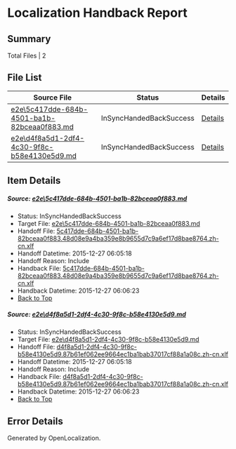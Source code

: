 # <a name='report-top'></a> Localization Handback Report

## Summary
 Total Files | 2

## File List
 Source File | Status | Details 
 ----------- | ------ | ------- 
 [e2e\5c417dde-684b-4501-ba1b-82bceaa0f883.md](https://github.com/OpenLocalizationTest/oltest/blob/a2c7e48969857bd532183a56c0c998df7a426606/e2e/5c417dde-684b-4501-ba1b-82bceaa0f883.md) | InSyncHandedBackSuccess | [Details](#46e1a2f5b9feb2ab4bb2cca095db41a46488c21d1)
 [e2e\d4f8a5d1-2df4-4c30-9f8c-b58e4130e5d9.md](https://github.com/OpenLocalizationTest/oltest/blob/a2c7e48969857bd532183a56c0c998df7a426606/e2e/d4f8a5d1-2df4-4c30-9f8c-b58e4130e5d9.md) | InSyncHandedBackSuccess | [Details](#c640a26a2d10917fdb740d301f9dc94c62427b322)

## Item Details
##### <a name='46e1a2f5b9feb2ab4bb2cca095db41a46488c21d1'></a> Source: [e2e\5c417dde-684b-4501-ba1b-82bceaa0f883.md](https://github.com/OpenLocalizationTest/oltest/blob/a2c7e48969857bd532183a56c0c998df7a426606/e2e/5c417dde-684b-4501-ba1b-82bceaa0f883.md)
* Status: InSyncHandedBackSuccess
* Target File: [e2e\5c417dde-684b-4501-ba1b-82bceaa0f883.md](https://github.com/OpenLocalizationTestOrg/oltest.zh-cn/blob/0deb64b87019f00063299d63b96c228fbb857997/e2e/5c417dde-684b-4501-ba1b-82bceaa0f883.md)
* Handoff File: [5c417dde-684b-4501-ba1b-82bceaa0f883.48d08e9a4ba359e8b9655d7c9a6ef17d8bae8764.zh-cn.xlf](https://github.com/OpenLocalizationTestOrg/olhandoff/blob/3ece0447aa2d9cf3e3df2a4ef215c837bd2f4ae4/ol-handoff/OpenLocalizationTestOrg/oltest.zh-cn/qimu/5c417dde-684b-4501-ba1b-82bceaa0f883.48d08e9a4ba359e8b9655d7c9a6ef17d8bae8764.zh-cn.xlf)
* Handoff Datetime: 2015-12-27 06:05:18
* Handoff Reason: Include
* Handback File: [5c417dde-684b-4501-ba1b-82bceaa0f883.48d08e9a4ba359e8b9655d7c9a6ef17d8bae8764.zh-cn.xlf](https://github.com/OpenLocalizationTestOrg/olhandback/blob/00ef4e9e4e7e18405f6f3610abf22b665a0dbf71/ol-handback/OpenLocalizationTestOrg/oltest.zh-cn/qimu/5c417dde-684b-4501-ba1b-82bceaa0f883.48d08e9a4ba359e8b9655d7c9a6ef17d8bae8764.zh-cn.xlf)
* Handback Datetime: 2015-12-27 06:06:23
* [Back to Top](#report-top)

##### <a name='c640a26a2d10917fdb740d301f9dc94c62427b322'></a> Source: [e2e\d4f8a5d1-2df4-4c30-9f8c-b58e4130e5d9.md](https://github.com/OpenLocalizationTest/oltest/blob/a2c7e48969857bd532183a56c0c998df7a426606/e2e/d4f8a5d1-2df4-4c30-9f8c-b58e4130e5d9.md)
* Status: InSyncHandedBackSuccess
* Target File: [e2e\d4f8a5d1-2df4-4c30-9f8c-b58e4130e5d9.md](https://github.com/OpenLocalizationTestOrg/oltest.zh-cn/blob/0deb64b87019f00063299d63b96c228fbb857997/e2e/d4f8a5d1-2df4-4c30-9f8c-b58e4130e5d9.md)
* Handoff File: [d4f8a5d1-2df4-4c30-9f8c-b58e4130e5d9.87b61ef062ee9664ec1ba1bab37017cf88a1a08c.zh-cn.xlf](https://github.com/OpenLocalizationTestOrg/olhandoff/blob/3ece0447aa2d9cf3e3df2a4ef215c837bd2f4ae4/ol-handoff/OpenLocalizationTestOrg/oltest.zh-cn/qimu/d4f8a5d1-2df4-4c30-9f8c-b58e4130e5d9.87b61ef062ee9664ec1ba1bab37017cf88a1a08c.zh-cn.xlf)
* Handoff Datetime: 2015-12-27 06:05:18
* Handoff Reason: Include
* Handback File: [d4f8a5d1-2df4-4c30-9f8c-b58e4130e5d9.87b61ef062ee9664ec1ba1bab37017cf88a1a08c.zh-cn.xlf](https://github.com/OpenLocalizationTestOrg/olhandback/blob/00ef4e9e4e7e18405f6f3610abf22b665a0dbf71/ol-handback/OpenLocalizationTestOrg/oltest.zh-cn/qimu/d4f8a5d1-2df4-4c30-9f8c-b58e4130e5d9.87b61ef062ee9664ec1ba1bab37017cf88a1a08c.zh-cn.xlf)
* Handback Datetime: 2015-12-27 06:06:23
* [Back to Top](#report-top)


## Error Details

Generated by OpenLocalization.

